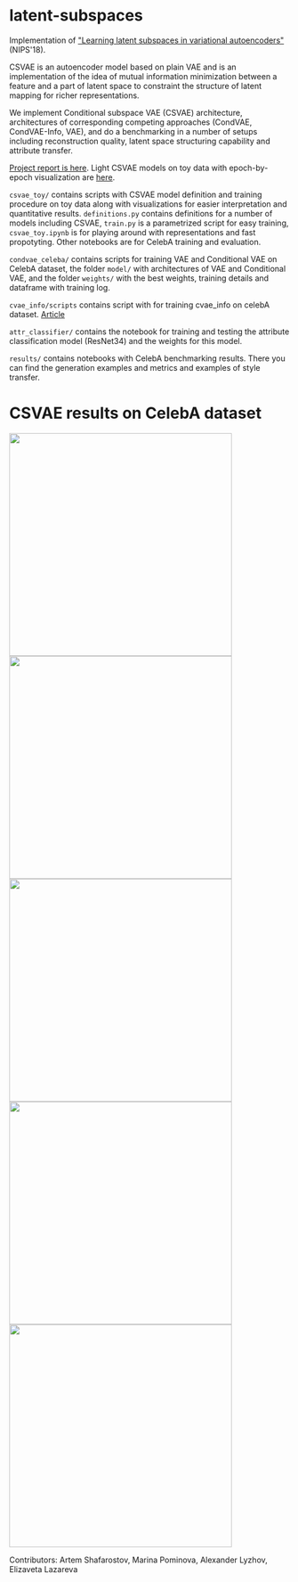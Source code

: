 # latent-subspaces
Implementation of ["Learning latent subspaces in variational autoencoders"](http://papers.nips.cc/paper/7880-learning-latent-subspaces-in-variational-autoencoders.pdf) (NIPS'18).

CSVAE is an autoencoder model based on plain VAE and is an implementation of the idea of mutual information minimization between a feature and a part of latent space to constraint the structure of latent mapping for richer representations.

We implement Conditional subspace VAE (CSVAE) architecture, architectures of corresponding competing approaches (CondVAE, CondVAE-Info, VAE), and do a benchmarking in a number of setups including reconstruction quality, latent space structuring capability and attribute transfer.

[Project report is here](report.pdf). Light CSVAE models on toy data with epoch-by-epoch visualization are [here](https://yadi.sk/d/Fdc8uPq3yO-lSQ).

`csvae_toy/` contains scripts with CSVAE model definition and training procedure on toy data along with visualizations for easier interpretation and quantitative results. `definitions.py` contains definitions for a number of models including CSVAE, `train.py` is a parametrized script for easy training, `csvae_toy.ipynb` is for playing around with representations and fast propotyting. Other notebooks are for CelebA training and evaluation.

`condvae_celeba/` contains scripts for training VAE and Conditional VAE on CelebA dataset, the folder `model/` with architectures of VAE and Conditional VAE, and the folder `weights/` with the best weights, training details and dataframe with training log.

`cvae_info/scripts` contains script with for training cvae_info on celebA dataset. [Article](https://arxiv.org/pdf/1711.05175.pdf)

`attr_classifier/` contains the notebook for training and testing the attribute classification model (ResNet34) and the weights for this model.

`results/` contains notebooks with CelebA benchmarking results. There you can find the generation examples and metrics and examples of style transfer.

# CSVAE results on CelebA dataset
<img src="https://user-images.githubusercontent.com/10714414/67606224-4d3e0080-f789-11e9-9f6e-1a7a909b1621.png" width="400" class="center">
<img src="https://user-images.githubusercontent.com/10714414/67606469-31872a00-f78a-11e9-80fd-1758ca491531.png" width="400" class="center">
<img src="https://user-images.githubusercontent.com/10714414/67606476-36e47480-f78a-11e9-9923-7acafcf91f2f.png" width="400" class="center">
<img src="https://user-images.githubusercontent.com/10714414/67606491-3cda5580-f78a-11e9-99a7-b61e26b03053.png" width="400" class="center">
<img src="https://user-images.githubusercontent.com/10714414/67606493-3ea41900-f78a-11e9-9cc0-c910c449ae1e.png" width="400" class="center">


Contributors: Artem Shafarostov, Marina Pominova, Alexander Lyzhov, Elizaveta Lazareva
